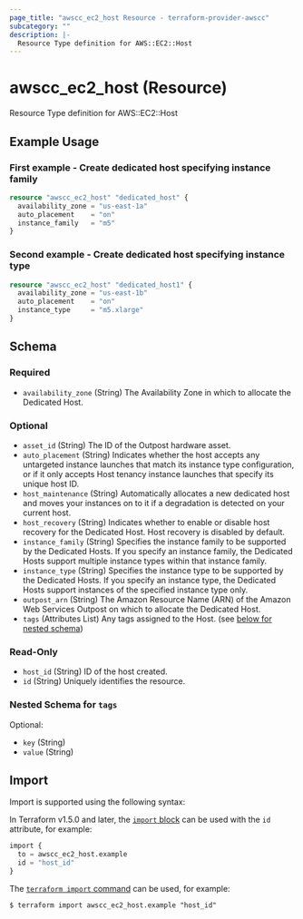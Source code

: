 ```yaml
---
page_title: "awscc_ec2_host Resource - terraform-provider-awscc"
subcategory: ""
description: |-
  Resource Type definition for AWS::EC2::Host
---
```


# awscc_ec2_host (Resource)

Resource Type definition for AWS::EC2::Host

## Example Usage

### First example - Create dedicated host specifying instance family
```terraform
resource "awscc_ec2_host" "dedicated_host" {
  availability_zone = "us-east-1a"
  auto_placement    = "on"
  instance_family   = "m5"
}
```

### Second example - Create dedicated host specifying instance type
```terraform
resource "awscc_ec2_host" "dedicated_host1" {
  availability_zone = "us-east-1b"
  auto_placement    = "on"
  instance_type     = "m5.xlarge"
}
```

<!-- schema generated by tfplugindocs -->
## Schema

### Required

- `availability_zone` (String) The Availability Zone in which to allocate the Dedicated Host.

### Optional

- `asset_id` (String) The ID of the Outpost hardware asset.
- `auto_placement` (String) Indicates whether the host accepts any untargeted instance launches that match its instance type configuration, or if it only accepts Host tenancy instance launches that specify its unique host ID.
- `host_maintenance` (String) Automatically allocates a new dedicated host and moves your instances on to it if a degradation is detected on your current host.
- `host_recovery` (String) Indicates whether to enable or disable host recovery for the Dedicated Host. Host recovery is disabled by default.
- `instance_family` (String) Specifies the instance family to be supported by the Dedicated Hosts. If you specify an instance family, the Dedicated Hosts support multiple instance types within that instance family.
- `instance_type` (String) Specifies the instance type to be supported by the Dedicated Hosts. If you specify an instance type, the Dedicated Hosts support instances of the specified instance type only.
- `outpost_arn` (String) The Amazon Resource Name (ARN) of the Amazon Web Services Outpost on which to allocate the Dedicated Host.
- `tags` (Attributes List) Any tags assigned to the Host. (see [below for nested schema](#nestedatt--tags))

### Read-Only

- `host_id` (String) ID of the host created.
- `id` (String) Uniquely identifies the resource.

<a id="nestedatt--tags"></a>
### Nested Schema for `tags`

Optional:

- `key` (String)
- `value` (String)

## Import

Import is supported using the following syntax:

In Terraform v1.5.0 and later, the [`import` block](https://developer.hashicorp.com/terraform/language/import) can be used with the `id` attribute, for example:

```terraform
import {
  to = awscc_ec2_host.example
  id = "host_id"
}
```

The [`terraform import` command](https://developer.hashicorp.com/terraform/cli/commands/import) can be used, for example:

```shell
$ terraform import awscc_ec2_host.example "host_id"
```